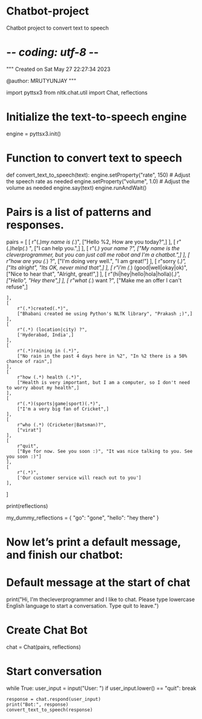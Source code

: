 # Chatbot-project
Chatbot project to convert text to speech
# -*- coding: utf-8 -*-
"""
Created on Sat May 27 22:27:34 2023

@author: MRUTYUNJAY
"""

import pyttsx3
from nltk.chat.util import Chat, reflections

# Initialize the text-to-speech engine
engine = pyttsx3.init()

# Function to convert text to speech
def convert_text_to_speech(text):
    engine.setProperty("rate", 150)  # Adjust the speech rate as needed
    engine.setProperty("volume", 1.0)  # Adjust the volume as needed
    engine.say(text)
    engine.runAndWait()

# Pairs is a list of patterns and responses.
pairs = [
    [
        r"(.*)my name is (.*)",
        ["Hello %2, How are you today?",]
    ],
    [
        r"(.*)help(.*) ",
        ["I can help you.",]
    ],
    [
        r"(.*) your name ?",
        ["My name is the cleverprogrammer, but you can just call me robot and I'm a chatbot.",]
    ],
    [
        r"how are you (.*) ?",
        ["I'm doing very well.", "I am great!"]
    ],
    [
        r"sorry (.*)",
        ["Its alright", "Its OK, never mind that",]
    ],
    [
        r"i'm (.*) (good|well|okay|ok)",
        ["Nice to hear that", "Alright, great!",]
    ],
    [
        r"(hi|hey|hello|hola|holla)(.*)",
        ["Hello", "Hey there",]
    ],
    [
        r"what (.*) want ?",
        ["Make me an offer I can't refuse",]
        
    ],
    [
        r"(.*)created(.*)",
        ["Bhabani created me using Python's NLTK library", "Prakash ;)",]
    ],
    [
        r"(.*) (location|city) ?",
        ['Hyderabad, India',]
    ],
    [
        r"(.*)raining in (.*)",
        ["No rain in the past 4 days here in %2", "In %2 there is a 50% chance of rain",]
    ],
    [
        r"how (.*) health (.*)",
        ["Health is very important, but I am a computer, so I don't need to worry about my health",]
    ],
    [
        r"(.*)(sports|game|sport)(.*)",
        ["I'm a very big fan of Cricket",]
    ],
    [
        r"who (.*) (Cricketer|Batsman)?",
        ["virat"]
    ],
    [
        r"quit",
        ["Bye for now. See you soon :)", "It was nice talking to you. See you soon :)"]
    ],
    [
        r"(.*)",
        ['Our customer service will reach out to you']
    ],
]

print(reflections)

my_dummy_reflections = {
    "go": "gone",
    "hello": "hey there"
}

# Now let’s print a default message, and finish our chatbot:

# Default message at the start of chat
print("Hi, I'm thecleverprogrammer and I like to chat. Please type lowercase English language to start a conversation. Type quit to leave.")

# Create Chat Bot
chat = Chat(pairs, reflections)


# Start conversation
while True:
    user_input = input("User: ")
    if user_input.lower() == "quit":
        break

    response = chat.respond(user_input)
    print("Bot:", response)
    convert_text_to_speech(response)


